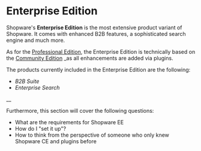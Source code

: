 # Enterprise Edition

Shopware's **Enterprise Edition** is the most extensive product variant of Shopware. It comes with enhanced B2B features, a sophisticated search engine and much more.

As for the [Professional Edition](../professional-edition), the Enterprise Edition is technically based on the [Community Edition](../community-edition) \_as all enhancements are added via plugins.

The products currently included in the Enterprise Edition are the following:

* _B2B Suite_
* _Enterprise Search_

\_\_

Furthermore, this section will cover the following questions:

* What are the requirements for Shopware EE
* How do I "set it up"?
* How to think from the perspective of someone who only knew Shopware CE and plugins before
